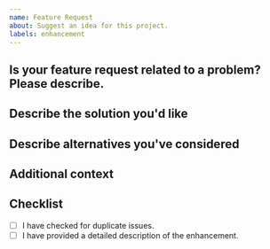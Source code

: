```yaml
---
name: Feature Request
about: Suggest an idea for this project.
labels: enhancement
---
```


## Is your feature request related to a problem? Please describe.
<!-- A description of what the existing problem is. Ex. I'm always frustrated when [...] -->

## Describe the solution you'd like
<!-- A clear and concise description of what you want to happen. -->

## Describe alternatives you've considered
<!-- Any alternative solutions or features you've considered. -->

## Additional context
<!-- Add any other context or screenshots about the feature request here. -->

## Checklist
<!-- Place an `X` between the square brackets. -->
- [ ] I have checked for duplicate issues.
- [ ] I have provided a detailed description of the enhancement.
